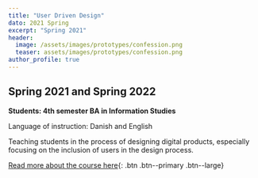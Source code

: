 ```yaml
---
title: "User Driven Design"
dato: 2021 Spring
excerpt: "Spring 2021"
header:
  image: /assets/images/prototypes/confession.png
  teaser: assets/images/prototypes/confession.png
author_profile: true
---
```

## Spring 2021 and Spring 2022

**Students: 4th semester BA in Information Studies**

Language of instruction: Danish and English

Teaching students in the process of designing digital products, especially focusing on the inclusion of users in the design process.

[Read more about the course here](https://kursuskatalog.au.dk/en/course/110857/User-driven-design){: .btn .btn--primary .btn--large}
